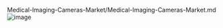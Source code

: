 Medical-Imaging-Cameras-Market/Medical-Imaging-Cameras-Market.md
![image](https://github.com/user-attachments/assets/14f04f52-ae0b-4a38-965d-0e9346f8c3af)
